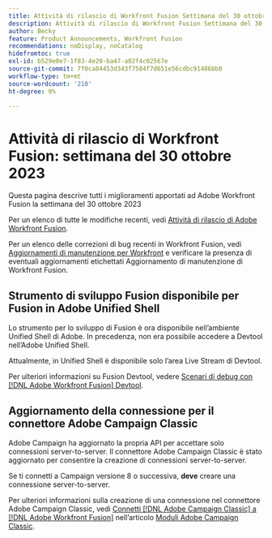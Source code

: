 ```yaml
---
title: Attività di rilascio di Workfront Fusion Settimana del 30 ottobre 2023
description: Attività di rilascio di Workfront Fusion Settimana del 30 ottobre 2023
author: Becky
feature: Product Announcements, Workfront Fusion
recommendations: noDisplay, noCatalog
hidefromtoc: true
exl-id: b529e0e7-1f83-4e20-ba47-a02f4c02567e
source-git-commit: 7f0ca84453d343f7584f7d651e56cdbc91486bb0
workflow-type: tm+mt
source-wordcount: '210'
ht-degree: 0%

---
```


# Attività di rilascio di Workfront Fusion: settimana del 30 ottobre 2023

Questa pagina descrive tutti i miglioramenti apportati ad Adobe Workfront Fusion la settimana del 30 ottobre 2023

Per un elenco di tutte le modifiche recenti, vedi [Attività di rilascio di Adobe Workfront Fusion](../../../product-announcements/product-releases/fusion-release-activity/fusion-release-activity.md).

Per un elenco delle correzioni di bug recenti in Workfront Fusion, vedi [Aggiornamenti di manutenzione per Workfront](https://experienceleague.adobe.com/docs/workfront-known-issues/releases/current-updates.html) e verificare la presenza di eventuali aggiornamenti etichettati Aggiornamento di manutenzione di Workfront Fusion.

## Strumento di sviluppo Fusion disponibile per Fusion in Adobe Unified Shell

Lo strumento per lo sviluppo di Fusion è ora disponibile nell’ambiente Unified Shell di Adobe. In precedenza, non era possibile accedere a Devtool nell’Adobe Unified Shell.

Attualmente, in Unified Shell è disponibile solo l’area Live Stream di Devtool.

Per ulteriori informazioni su Fusion Devtool, vedere [Scenari di debug con [!DNL Adobe Workfront Fusion] Devtool](/help/quicksilver/workfront-fusion/scenarios/debug-scenarios-with-dev-tool.md).

## Aggiornamento della connessione per il connettore Adobe Campaign Classic

Adobe Campaign ha aggiornato la propria API per accettare solo connessioni server-to-server. Il connettore Adobe Campaign Classic è stato aggiornato per consentire la creazione di connessioni server-to-server.

Se ti connetti a Campaign versione 8 o successiva, **deve** creare una connessione server-to-server.

Per ulteriori informazioni sulla creazione di una connessione nel connettore Adobe Campaign Classic, vedi [Connetti [!DNL Adobe Campaign Classic] a [!DNL Adobe Workfront Fusion]](/help/quicksilver/workfront-fusion/apps-and-their-modules/adobe-campaign-classic-connector.md#connect-adobe-campaign-classic-to-adobe-workfront-fusion) nell’articolo [Moduli Adobe Campaign Classic](/help/quicksilver/workfront-fusion/apps-and-their-modules/adobe-campaign-classic-connector.md).
